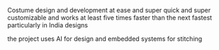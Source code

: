 Costume design and development at ease and super quick and super customizable
and works at least five times faster than the next fastest particularly in India designs

the project uses AI for design and embedded systems for stitching 
